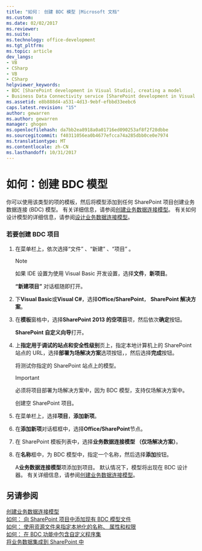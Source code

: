 ```yaml
---
title: "如何： 创建 BDC 模型 |Microsoft 文档"
ms.custom: 
ms.date: 02/02/2017
ms.reviewer: 
ms.suite: 
ms.technology: office-development
ms.tgt_pltfrm: 
ms.topic: article
dev_langs:
- VB
- CSharp
- VB
- CSharp
helpviewer_keywords:
- BDC [SharePoint development in Visual Studio], creating a model
- Business Data Connectivity service [SharePoint development in Visual Studio], creating a model
ms.assetid: e8b888d4-a531-4d13-9ebf-efbbd33eebc6
caps.latest.revision: "15"
author: gewarren
ms.author: gewarren
manager: ghogen
ms.openlocfilehash: da7bb2ea8918a0a01716ed090253af8f2f28dbbe
ms.sourcegitcommit: f40311056ea0b4677efcca74a285dbb0ce0e7974
ms.translationtype: MT
ms.contentlocale: zh-CN
ms.lasthandoff: 10/31/2017
---
```

# <a name="how-to-create-a-bdc-model"></a>如何：创建 BDC 模型
  你可以使用该类型的项的模板，然后将模型添加到任何 SharePoint 项目创建业务数据连接 (BDC) 模型。 有关详细信息，请参阅[创建业务数据连接模型](../sharepoint/creating-a-business-data-connectivity-model.md)。 有关如何设计模型的详细信息，请参阅[设计业务数据连接模型](../sharepoint/designing-a-business-data-connectivity-model.md)。  
  
### <a name="to-create-a-bdc-project"></a>若要创建 BDC 项目  
  
1.  在菜单栏上，依次选择“文件” 、“新建” 、“项目” 。  
  
    > [!NOTE]  
    >  如果 IDE 设置为使用 Visual Basic 开发设置，选择**文件**，**新项目**。  
  
     **“新建项目”** 对话框随即打开。  
  
2.  下**Visual Basic**或**Visual C#**，选择**Office/SharePoint**， **SharePoint 解决方案**。  
  
3.  在**模板**窗格中，选择**SharePoint 2013 的空项目**项，然后依次**确定**按钮。  
  
     **SharePoint 自定义向导**打开。  
  
4.  上**指定用于调试的站点和安全性级别**页上，指定本地计算机上的 SharePoint 站点的 URL，选择**部署为场解决方案**选项按钮，，然后选择**完成**按钮。  
  
     将测试你指定的 SharePoint 站点上的模型。  
  
    > [!IMPORTANT]  
    >  必须将项目部署为场解决方案中，因为 BDC 模型，支持仅场解决方案中。  
  
     创建空 SharePoint 项目。  
  
5.  在菜单栏上，选择**项目**，**添加新项**。  
  
6.  在**添加新项**对话框框中，选择**Office/SharePoint**节点。  
  
7.  在 SharePoint 模板列表中，选择**业务数据连接模型 （仅场解决方案）**。  
  
8.  在**名称**框中，为 BDC 模型中，指定一个名称，然后选择**添加**按钮。  
  
     A**业务数据连接模型**项添加到项目。 默认情况下，模型将出现在 BDC 设计器。 有关详细信息，请参阅[创建业务数据连接模型](../sharepoint/creating-a-business-data-connectivity-model.md)。  
  
## <a name="see-also"></a>另请参阅  
 [创建业务数据连接模型](../sharepoint/creating-a-business-data-connectivity-model.md)   
 [如何： 向 SharePoint 项目中添加现有 BDC 模型文件](../sharepoint/how-to-add-an-existing-bdc-model-file-to-a-sharepoint-project.md)   
 [如何： 使用资源文件来指定本地化的名称、 属性和权限](../sharepoint/how-to-use-a-resource-file-to-specify-localized-names-properties-and-permissions.md)   
 [如何： 在 BDC 功能中包含自定义程序集](../sharepoint/how-to-include-a-custom-assembly-in-a-bdc-feature.md)   
 [将业务数据集成到 SharePoint 中](../sharepoint/integrating-business-data-into-sharepoint.md)  
  
  